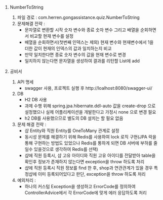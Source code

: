 1. NumberToString
   1) 파일 경로 : com.herren.gongassistance.quiz.NumberToString
   2) 문제해결 전략 : 
      - 문자열로 변환할 시작 숫자 변수와 종료 숫자 변수 그리고 배열을 순회하면서 비교할 현재 변수를 설정
      - 배열을 순회하면서(첫번째 인덱스는 제외) 현재 변수와 현재변수에서 1을 더한 값이 현재의 인덱스의 값과 일치하는지 비교
      - 만약 일치한다면 종료 숫자 변수의 값을 현재 변수로 변경
      - 일치하지 않는다면 문자열을 생성하여 결과를 리턴할 List<String>에 add

2. 공비서
   1) API 명세
      - swagger 사용, 프로젝트 실행 후 http://loalhost:8080/swagger-ui/
   2) DB
      - H2 DB 사용
      - 과제 수행 위해 spring.jpa.hibernate.ddl-auto 값을 create-drop 으로 설정했으나 실제 어플리케이션을 개발한다고 가정시 none 으로 변경 필요
      - h2 DB를 사용했으므로 별도의 DB 설치는 할 필요 없음
   3) 문제 해결 전략 :
      - 샵 Entity와 직원 Entity를 OneToMany 관계로 설정
      - 동시성 문제를 해결하기 위해 Redis를 사용하여 lock 로직 구현(JPA 락을 통해 구현하는 방법도 있었으나 
      Redis를 통하게 되면 DB 서버에 부하를 줄일수 있을것으로 생각하여 Redis를 선택)
      - 샵에 직원 등록시, 샵 고유 아이디와 직원 고유 아이디를 전달받아 table을 확인후 정보가 존재하지 않는다면 exception을 throw 하도록 처리
      - 샵에 직원 등록시 직원 정보를 find 한 후, shop과 연관관계가 있을 경우 특정샵에 이미 등록되어있다고 판단, exception을 throw 하도록 처리
   4) 예외처리 :
      - 하나의 커스텀 Exception을 생성하고 ErrorCode를 정의하여 ControllerAdvice에서 각 ErrorCode에 맞게 에러 응답하도록 처리
